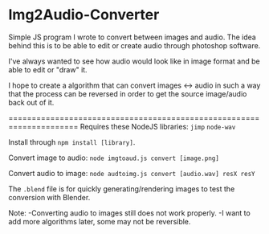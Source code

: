 # Img2Audio-Converter
Simple JS program I wrote to convert between images and audio.
The idea behind this is to be able to edit or create audio through photoshop software.

I've always wanted to see how audio would look like in image format
and be able to edit or "draw" it.

I hope to create a algorithm that can convert images <-> audio in such a way that
the process can be reversed in order to get the source image/audio back
out of it.

=====================================================================
Requires these NodeJS libraries:
`jimp`
`node-wav`

Install through `npm install [library]`.

Convert image to audio: `node imgtoaud.js convert [image.png]`

Convert audio to image: `node audtoimg.js convert [audio.wav] resX resY`

The `.blend` file is for quickly generating/rendering images to test the conversion with Blender.


Note:
-Converting audio to images still does not work properly.
-I want to add more algorithms later, some may not be reversible.
